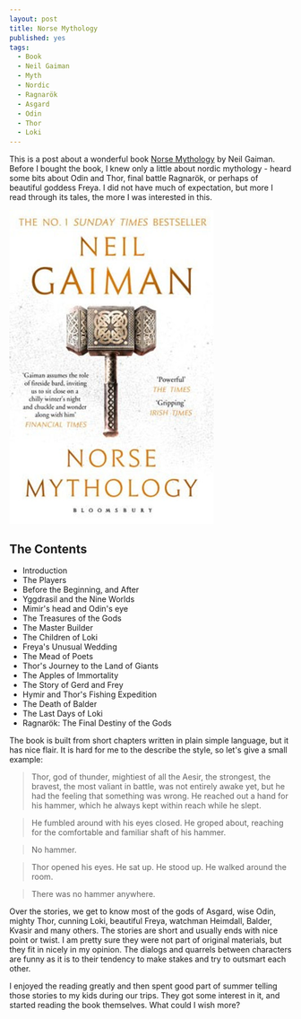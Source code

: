 ```yaml
---
layout: post
title: Norse Mythology
published: yes
tags:
  - Book
  - Neil Gaiman
  - Myth
  - Nordic
  - Ragnarök
  - Asgard
  - Odin
  - Thor
  - Loki
---
```

This is a post about a wonderful book [Norse Mythology][1] by Neil Gaiman. Before I bought the book, I knew only a little about nordic mythology - heard some bits about Odin and Thor, final battle Ragnarök, or perhaps of beautiful goddess Freya. I did not have much of expectation, but more I read through its tales, the more I was interested in this.

![Norse Mythology](/img/norse-mythology.png)

## The Contents

 - Introduction
 - The Players
 - Before the Beginning, and After
 - Yggdrasil and the Nine Worlds
 - Mimir's head and Odin's eye
 - The Treasures of the Gods
 - The Master Builder
 - The Children of Loki
 - Freya's Unusual Wedding
 - The Mead of Poets
 - Thor's Journey to the Land of Giants
 - The Apples of Immortality
 - The Story of Gerd and Frey
 - Hymir and Thor's Fishing Expedition
 - The Death of Balder
 - The Last Days of Loki
 - Ragnarök: The Final Destiny of the Gods

The book is built from short chapters written in plain simple language, but it has nice flair. It is hard for me to the describe the style, so let's give a small example:

> Thor, god of thunder, mightiest of all the Aesir, the strongest, the bravest, the most valiant in battle, was not entirely awake yet, but he had the feeling that something was wrong. He reached out a hand for his hammer, which he always kept within reach while he slept.

> He fumbled around with his eyes closed. He groped about, reaching for the comfortable and familiar shaft of his hammer.

> No hammer.

> Thor opened his eyes. He sat up. He stood up. He walked around the room.

> There was no hammer anywhere.

Over the stories, we get to know most of the gods of Asgard, wise Odin, mighty Thor, cunning Loki, beautiful Freya, watchman Heimdall, Balder, Kvasir and many others. The stories are short and usually ends with nice point or twist. I am pretty sure they were not part of original materials, but they fit in nicely in my opinion. The dialogs and quarrels between characters are funny as it is to their tendency to make stakes and try to outsmart each other.

I enjoyed the reading greatly and then spent good part of summer telling those stories to my kids during our trips. They got some interest in it, and started reading the book themselves. What could I wish more?

[1]: https://www.amazon.com/Norse-Mythology-Neil-Gaiman/dp/039360909X
